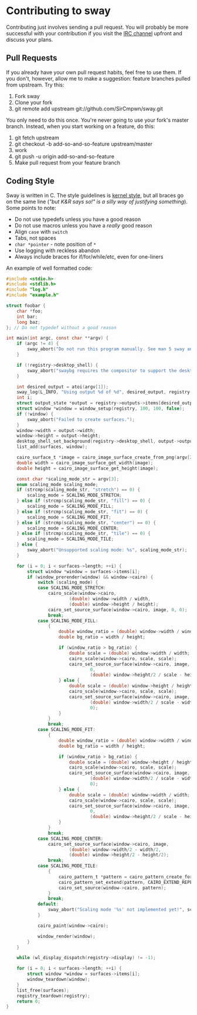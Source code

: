 # Contributing to sway

Contributing just involves sending a pull request. You will probably be more
successful with your contribution if you visit the [IRC
channel](http://webchat.freenode.net/?channels=sway&uio=d4) upfront and discuss
your plans.

## Pull Requests

If you already have your own pull request habits, feel free to use them. If you
don't, however, allow me to make a suggestion: feature branches pulled from
upstream. Try this:

1. Fork sway
2. Clone your fork
3. git remote add upstream git://github.com/SirCmpwn/sway.git

You only need to do this once. You're never going to use your fork's master
branch. Instead, when you start working on a feature, do this:

1. git fetch upstream
2. git checkout -b add-so-and-so-feature upstream/master
3. work
4. git push -u origin add-so-and-so-feature
5. Make pull request from your feature branch

## Coding Style

Sway is written in C. The style guidelines is [kernel
style](https://www.kernel.org/doc/Documentation/CodingStyle), but all braces go
on the same line (*"but K&R says so!" is a silly way of justifying something*).
Some points to note:

* Do not use typedefs unless you have a good reason
* Do not use macros unless you have a *really* good reason
* Align `case` with `switch`
* Tabs, not spaces
* `char *pointer` - note position of `*`
* Use logging with reckless abandon
* Always include braces for if/for/while/etc, even for one-liners

An example of well formatted code:

```C
#include <stdio.h>
#include <stdlib.h>
#include "log.h"
#include "example.h"

struct foobar {
	char *foo;
	int bar;
	long baz;
}; // Do not typedef without a good reason

int main(int argc, const char **argv) {
	if (argc != 4) {
		sway_abort("Do not run this program manually. See man 5 sway and look for output options.");
	}

	if (!registry->desktop_shell) {
		sway_abort("swaybg requires the compositor to support the desktop-shell extension.");
	}

	int desired_output = atoi(argv[1]);
	sway_log(L_INFO, "Using output %d of %d", desired_output, registry->outputs->length);
	int i;
	struct output_state *output = registry->outputs->items[desired_output];
	struct window *window = window_setup(registry, 100, 100, false);
	if (!window) {
		sway_abort("Failed to create surfaces.");
	}
	window->width = output->width;
	window->height = output->height;
	desktop_shell_set_background(registry->desktop_shell, output->output, window->surface);
	list_add(surfaces, window);

	cairo_surface_t *image = cairo_image_surface_create_from_png(argv[2]);
	double width = cairo_image_surface_get_width(image);
	double height = cairo_image_surface_get_height(image);

	const char *scaling_mode_str = argv[3];
	enum scaling_mode scaling_mode;
	if (strcmp(scaling_mode_str, "stretch") == 0) {
		scaling_mode = SCALING_MODE_STRETCH;
	} else if (strcmp(scaling_mode_str, "fill") == 0) {
		scaling_mode = SCALING_MODE_FILL;
	} else if (strcmp(scaling_mode_str, "fit") == 0) {
		scaling_mode = SCALING_MODE_FIT;
	} else if (strcmp(scaling_mode_str, "center") == 0) {
		scaling_mode = SCALING_MODE_CENTER;
	} else if (strcmp(scaling_mode_str, "tile") == 0) {
		scaling_mode = SCALING_MODE_TILE;
	} else {
		sway_abort("Unsupported scaling mode: %s", scaling_mode_str);
	}

	for (i = 0; i < surfaces->length; ++i) {
		struct window *window = surfaces->items[i];
		if (window_prerender(window) && window->cairo) {
			switch (scaling_mode) {
			case SCALING_MODE_STRETCH:
				cairo_scale(window->cairo,
						(double) window->width / width,
						(double) window->height / height);
				cairo_set_source_surface(window->cairo, image, 0, 0);
				break;
			case SCALING_MODE_FILL:
				{
					double window_ratio = (double) window->width / window->height;
					double bg_ratio = width / height;

					if (window_ratio > bg_ratio) {
						double scale = (double) window->width / width;
						cairo_scale(window->cairo, scale, scale);
						cairo_set_source_surface(window->cairo, image,
								0,
								(double) window->height/2 / scale - height/2);
					} else {
						double scale = (double) window->height / height;
						cairo_scale(window->cairo, scale, scale);
						cairo_set_source_surface(window->cairo, image,
								(double) window->width/2 / scale - width/2,
								0);
					}
				}
				break;
			case SCALING_MODE_FIT:
				{
					double window_ratio = (double) window->width / window->height;
					double bg_ratio = width / height;

					if (window_ratio > bg_ratio) {
						double scale = (double) window->height / height;
						cairo_scale(window->cairo, scale, scale);
						cairo_set_source_surface(window->cairo, image,
								(double) window->width/2 / scale - width/2,
								0);
					} else {
						double scale = (double) window->width / width;
						cairo_scale(window->cairo, scale, scale);
						cairo_set_source_surface(window->cairo, image,
								0,
								(double) window->height/2 / scale - height/2);
					}
				}
				break;
			case SCALING_MODE_CENTER:
				cairo_set_source_surface(window->cairo, image,
						(double) window->width/2 - width/2,
						(double) window->height/2 - height/2);
				break;
			case SCALING_MODE_TILE:
				{
					cairo_pattern_t *pattern = cairo_pattern_create_for_surface(image);
					cairo_pattern_set_extend(pattern, CAIRO_EXTEND_REPEAT);
					cairo_set_source(window->cairo, pattern);
				}
				break;
			default:
				sway_abort("Scaling mode '%s' not implemented yet!", scaling_mode_str);
			}

			cairo_paint(window->cairo);

			window_render(window);
		}
	}

	while (wl_display_dispatch(registry->display) != -1);

	for (i = 0; i < surfaces->length; ++i) {
		struct window *window = surfaces->items[i];
		window_teardown(window);
	}
	list_free(surfaces);
	registry_teardown(registry);
	return 0;
}
```
